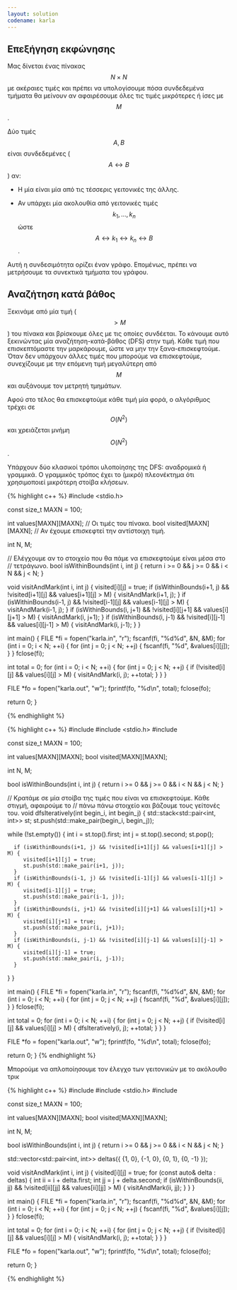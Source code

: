 ```yaml
---
layout: solution
codename: karla
---
```


## Επεξήγηση εκφώνησης

Μας δίνεται ένας πίνακας $$N\times N$$ με ακέραιες τιμές και πρέπει να υπολογίσουμε πόσα συνδεδεμένα τμήματα θα μείνουν αν αφαιρέσουμε όλες τις τιμές μικρότερες ή ίσες με $$M$$.


Δύο τιμές $$A, B$$ είναι συνδεδεμένες ($$A\leftrightarrow B$$) αν:

 * H μία είναι μία από τις τέσσερις γειτονικές της άλλης.

 * Αν υπάρχει μία ακολουθία από γειτονικές τιμές $$k_1, \ldots, k_n$$ ώστε $$Α \leftrightarrow k_1 \leftrightarrow k_n \leftrightarrow B$$.

 
Αυτή η συνδεσιμότητα ορίζει έναν γράφο. Επομένως, πρέπει να μετρήσουμε τα συνεκτικά τμήματα του γράφου. 


## Αναζήτηση κατά βάθος

Ξεκινάμε από μία τιμή ($$> M$$) του πίνακα και βρίσκουμε όλες με τις οποίες συνδέεται. Το κάνουμε αυτό ξεκινώντας μία αναζήτηση-κατά-βάθος (DFS) στην τιμή. Κάθε τιμή που επισκεπτόμαστε την μαρκάρουμε, ώστε να μην την ξανα-επισκεφτούμε. Όταν δεν υπάρχουν άλλες τιμές που μπορούμε να επισκεφτούμε, συνεχίζουμε με την επόμενη τιμή μεγαλύτερη από $$M$$ και αυξάνουμε τον μετρητή τμημάτων.


Αφού στο τέλος θα επισκεφτούμε κάθε τιμή μία φορά, ο αλγόριθμος τρέχει σε $$O(N^2)$$ και χρειάζεται μνήμη $$O(N^2)$$.


Υπάρχουν δύο κλασικοί τρόποι υλοποίησης της DFS: αναδρομικά ή γραμμικά. Ο γραμμικός τρόπος έχει το (μικρό) πλεονέκτημα ότι χρησιμοποιεί μικρότερη στοίβα κλήσεων. 

{% highlight c++ %}
#include <stdio.h>

const size_t MAXN = 100;

int values[MAXN][MAXN]; // Οι τιμές του πίνακα.
bool visited[MAXN][MAXN]; // Αν έχουμε επισκεφτεί την αντίστοιχη τιμή.

int N, M;

// Ελέγχουμε αν το στοιχείο που θα πάμε να επισκεφτούμε είναι μέσα στο
// τετράγωνο.
bool isWithinBounds(int i, int j) {
   return i >= 0 && j >= 0 && i < N && j < N;
}

void visitAndMark(int i, int j) {
   visited[i][j] = true;
   if (isWithinBounds(i+1, j) && !visited[i+1][j] && values[i+1][j] > M) {
      visitAndMark(i+1, j);
   }
   if (isWithinBounds(i-1, j) && !visited[i-1][j] && values[i-1][j] > M) {
      visitAndMark(i-1, j);
   }
   if (isWithinBounds(i, j+1) && !visited[i][j+1] && values[i][j+1] > M) {
      visitAndMark(i, j+1);
   }
   if (isWithinBounds(i, j-1) && !visited[i][j-1] && values[i][j-1] > M) {
      visitAndMark(i, j-1);
   }
}

int main() {
   FILE *fi = fopen("karla.in", "r");
   fscanf(fi, "%d%d", &N, &M);
   for (int i = 0; i < N; ++i) {
      for (int j = 0; j < N; ++j) {
         fscanf(fi, "%d", &values[i][j]);
      }
   }
   fclose(fi);
   
   int total = 0;
   for (int i = 0; i < N; ++i) {
      for (int j = 0; j < N; ++j) {
         if (!visited[i][j] && values[i][j] > M) {
            visitAndMark(i, j);
            ++total;
         }
      }
   }
   
   FILE *fo = fopen("karla.out", "w");
   fprintf(fo, "%d\n", total);
   fclose(fo);
   
   return 0;
}
   

{% endhighlight %}

{% highlight c++ %}
#include <algorithm>
#include <stdio.h>
#include <stack>

const size_t MAXN = 100;

int values[MAXN][MAXN];
bool visited[MAXN][MAXN];

int N, M;

bool isWithinBounds(int i, int j) {
   return i >= 0 && j >= 0 && i < N && j < N;
}

// Κρατάμε σε μία στοίβα της τιμές που είναι να επισκεφτούμε. Κάθε στιγμή, αφαιρούμε το
// πάνω πάνω στοιχείο και βάζουμε τους γείτονές του.
void dfsIteratively(int begin_i, int begin_j) {
   std::stack<std::pair<int, int>> st;
   st.push(std::make_pair(begin_i, begin_j));
   
   while (!st.empty()) {
      int i = st.top().first;
      int j = st.top().second;
      st.pop();
      
      if (isWithinBounds(i+1, j) && !visited[i+1][j] && values[i+1][j] > M) {
         visited[i+1][j] = true;
         st.push(std::make_pair(i+1, j));
      }
      if (isWithinBounds(i-1, j) && !visited[i-1][j] && values[i-1][j] > M) {
         visited[i-1][j] = true;
         st.push(std::make_pair(i-1, j));
      }
      if (isWithinBounds(i, j+1) && !visited[i][j+1] && values[i][j+1] > M) {
         visited[i][j+1] = true;
         st.push(std::make_pair(i, j+1));
      }
      if (isWithinBounds(i, j-1) && !visited[i][j-1] && values[i][j-1] > M) {
         visited[i][j-1] = true;
         st.push(std::make_pair(i, j-1));
      }
   }
}

int main() {
   FILE *fi = fopen("karla.in", "r");
   fscanf(fi, "%d%d", &N, &M);
   for (int i = 0; i < N; ++i) {
      for (int j = 0; j < N; ++j) {
         fscanf(fi, "%d", &values[i][j]);
      }
   }
   fclose(fi);
   
   int total = 0;
   for (int i = 0; i < N; ++i) {
      for (int j = 0; j < N; ++j) {
         if (!visited[i][j] && values[i][j] > M) {
            dfsIteratively(i, j);
            ++total;
         }
      }
   }
   
   FILE *fo = fopen("karla.out", "w");
   fprintf(fo, "%d\n", total);
   fclose(fo);
   
   return 0;
}
{% endhighlight %}


Μπορούμε να απλοποίησουμε τον έλεγχο των γειτονικών με το ακόλουθο τρικ

{% highlight c++ %}
#include <algorithm>
#include <stdio.h>
#include <vector>

const size_t MAXN = 100;

int values[MAXN][MAXN];
bool visited[MAXN][MAXN];

int N, M;

bool isWithinBounds(int i, int j) {
   return i >= 0 && j >= 0 && i < N && j < N;
}

std::vector<std::pair<int, int>> deltas({ {1, 0}, {-1, 0}, {0, 1}, {0, -1} });

void visitAndMark(int i, int j) {
   visited[i][j] = true;
   for (const auto& delta : deltas) {
      int ii = i + delta.first;
      int jj = j + delta.second;
      if (isWithinBounds(ii, jj) && !visited[ii][jj] && values[ii][jj] > M) {
         visitAndMark(ii, jj);
      }
   }
}

int main() {
   FILE *fi = fopen("karla.in", "r");
   fscanf(fi, "%d%d", &N, &M);
   for (int i = 0; i < N; ++i) {
      for (int j = 0; j < N; ++j) {
         fscanf(fi, "%d", &values[i][j]);
      }
   }
   fclose(fi);
   
   int total = 0;
   for (int i = 0; i < N; ++i) {
      for (int j = 0; j < N; ++j) {
         if (!visited[i][j] && values[i][j] > M) {
            visitAndMark(i, j);
            ++total;
         }
      }
   }
   
   FILE *fo = fopen("karla.out", "w");
   fprintf(fo, "%d\n", total);
   fclose(fo);
   
   return 0;
}

{% endhighlight %}

